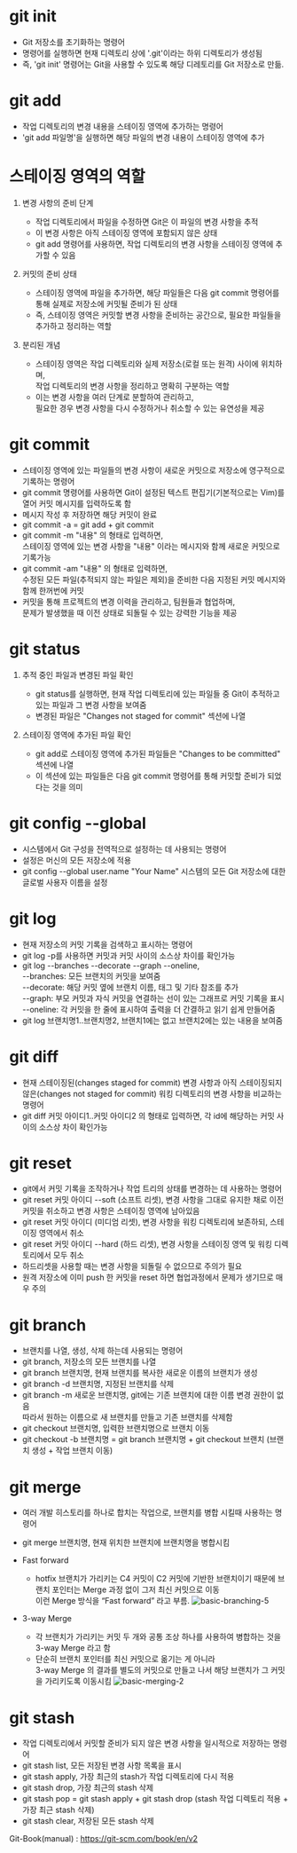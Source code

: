 # git init 
  - Git 저장소를 초기화하는 명령어
  - 명령어를 실행하면 현재 디렉토리 상에 '.git'이라는 하위 디렉토리가 생성됨
  - 즉, 'git init' 명령어는 Git을 사용할 수 있도록 해당 디레토리를 Git 저장소로 만듦.

# git add 
  - 작업 디렉토리의 변경 내용을 스테이징 영역에 추가하는 명령어
  - 'git add 파일명'을 실행하면 해당 파일의 변경 내용이 스테이징 영역에 추가

# 스테이징 영역의 역할
1. 변경 사항의 준비 단계
    - 작업 디렉토리에서 파일을 수정하면 Git은 이 파일의 변경 사항을 추적
    - 이 변경 사항은 아직 스테이징 영역에 포함되지 않은 상태
    - git add 명령어를 사용하면, 작업 디렉토리의 변경 사항을 스테이징 영역에 추가할 수 있음

2. 커밋의 준비 상태
    - 스테이징 영역에 파일을 추가하면, 해당 파일들은 다음 git commit 명령어를 통해 실제로 저장소에 커밋될 준비가 된 상태
    - 즉, 스테이징 영역은 커밋할 변경 사항을 준비하는 공간으로, 필요한 파일들을 추가하고 정리하는 역할

3. 분리된 개념
    - 스테이징 영역은 작업 디렉토리와 실제 저장소(로컬 또는 원격) 사이에 위치하며,<br>
      작업 디렉토리의 변경 사항을 정리하고 명확히 구분하는 역할
    - 이는 변경 사항을 여러 단계로 분할하여 관리하고, <br>
      필요한 경우 변경 사항을 다시 수정하거나 취소할 수 있는 유연성을 제공

# git commit
  - 스테이징 영역에 있는 파일들의 변경 사항이 새로운 커밋으로 저장소에 영구적으로 기록하는 명령어
  - git commit 명령어를 사용하면 Git이 설정된 텍스트 편집기(기본적으로는 Vim)를 열어 커밋 메시지를 입력하도록 함
  - 메시지 작성 후 저장하면 해당 커밋이 완료
  - git commit -a = git add + git commit
  - git commit -m "내용" 의 형태로 입력하면, <br>
    스테이징 영역에 있는 변경 사항을 "내용" 이라는 메시지와 함께 새로운 커밋으로 기록가능
  - git commit -am "내용" 의 형태로 입력하면, <br>
    수정된 모든 파일(추적되지 않는 파일은 제외)을 준비한 다음 지정된 커밋 메시지와 함께 한꺼번에 커밋
  - 커밋을 통해 프로젝트의 변경 이력을 관리하고, 팀원들과 협업하며, <br>
    문제가 발생했을 때 이전 상태로 되돌릴 수 있는 강력한 기능을 제공

# git status
1. 추적 중인 파일과 변경된 파일 확인

    - git status를 실행하면, 현재 작업 디렉토리에 있는 파일들 중 Git이 추적하고 있는 파일과 그 변경 사항을 보여줌
    - 변경된 파일은 "Changes not staged for commit" 섹션에 나열

2. 스테이징 영역에 추가된 파일 확인
    - git add로 스테이징 영역에 추가된 파일들은 "Changes to be committed" 섹션에 나열
    - 이 섹션에 있는 파일들은 다음 git commit 명령어를 통해 커밋할 준비가 되었다는 것을 의미
  
# git config --global 
  - 시스템에서 Git 구성을 전역적으로 설정하는 데 사용되는 명령어
  - 설정은 머신의 모든 저장소에 적용
  - git config --global user.name "Your Name" 시스템의 모든 Git 저장소에 대한 글로벌 사용자 이름을 설정
    
# git log   
  - 현재 저장소의 커밋 기록을 검색하고 표시하는 명령어
  - git log -p를 사용하면 커밋과 커밋 사이의 소스상 차이를 확인가능
  - git log --branches --decorate --graph --oneline, <br>
     --branches: 모든 브랜치의 커밋을 보여줌 <br>
     --decorate: 해당 커밋 옆에 브랜치 이름, 태그 및 기타 참조를 추가 <br>
     --graph: 부모 커밋과 자식 커밋을 연결하는 선이 있는 그래프로 커밋 기록을 표시 <br>
     --oneline: 각 커밋을 한 줄에 표시하여 출력을 더 간결하고 읽기 쉽게 만들어줌
  - git log 브랜치명1..브랜치명2, 브랜치1에는 없고 브랜치2에는 있는 내용을 보여줌
    

# git diff
  - 현재 스테이징된(changes staged for commit) 변경 사항과 아직 스테이징되지 않은(changes not staged for commit) 워킹 디렉토리의 변경 사항을 비교하는 명령어
  - git diff 커밋 아이디1..커밋 아이디2 의 형태로 입력하면, 각 id에 해당하는 커밋 사이의 소스상 차이 확인가능

# git reset
  - git에서 커밋 기록을 조작하거나 작업 트리의 상태를 변경하는 데 사용하는 명령어
  - git reset 커밋 아이디 --soft (소프트 리셋), 변경 사항을 그대로 유지한 채로 이전 커밋을 취소하고 변경 사항은 스테이징 영역에 남아있음 
  - git reset 커밋 아이디 (미디엄 리셋), 변경 사항을 워킹 디렉토리에 보존하되, 스테이징 영역에서 취소
  - git reset 커밋 아이디 --hard (하드 리셋), 변경 사항을 스테이징 영역 및 워킹 디렉토리에서 모두 취소
  - 하드리셋을 사용할 때는 변경 사항을 되돌릴 수 없으므로 주의가 필요
  - 원격 저장소에 이미 push 한 커밋을 reset 하면 협업과정에서 문제가 생기므로 매우 주의

# git branch
  - 브랜치를 나열, 생성, 삭제 하는데 사용되는 명령어
  - git branch, 저장소의 모든 브랜치를 나열
  - git branch 브랜치명, 현재 브랜치를 복사한 새로운 이름의 브랜치가 생성
  - git branch -d 브랜치명, 지정된 브랜치를 삭제
  - git branch -m 새로운 브랜치명, git에는 기존 브랜치에 대한 이름 변경 권한이 없음 <br>
    따라서 원하는 이름으로 새 브랜치를 만들고 기존 브랜치를 삭제함
  - git checkout 브랜치명, 입력한 브랜치명으로 브랜치 이동
  - git checkout -b 브랜치명 = git branch 브랜치명 + git checkout 브랜치 (브랜치 생성 + 작업 브랜치 이동)

# git merge
  - 여러 개발 히스토리를 하나로 합치는 작업으로, 브랜치를 병합 시킬때 사용하는 명령어
  - git merge 브랜치명, 현재 위치한 브랜치에 브랜치명을 병합시킴
  - Fast forward
    
    - hotfix 브랜치가 가리키는 C4 커밋이 C2 커밋에 기반한 브랜치이기 때문에 브랜치 포인터는 Merge 과정 없이 그저 최신 커밋으로 이동 <br>
      이런 Merge 방식을 “Fast forward” 라고 부름. 
      ![basic-branching-5](https://github.com/KYOUNGBEOM/STUDY/assets/112946948/79775c7e-114a-4aea-9c52-b43391d3c1d3) <br>

  - 3-way Merge

    - 각 브랜치가 가리키는 커밋 두 개와 공통 조상 하나를 사용하여 병합하는 것을 3-way Merge 라고 함
    - 단순히 브랜치 포인터를 최신 커밋으로 옮기는 게 아니라 <br>
      3-way Merge 의 결과를 별도의 커밋으로 만들고 나서 해당 브랜치가 그 커밋을 가리키도록 이동시킴
      ![basic-merging-2](https://github.com/KYOUNGBEOM/STUDY/assets/112946948/4e677add-35bb-4ac3-a747-0cff9d2219d7)

# git stash
  - 작업 디렉토리에서 커밋할 준비가 되지 않은 변경 사항을 일시적으로 저장하는 명령어
  - git stash list, 모든 저장된 변경 사항 목록을 표시
  - git stash apply, 가장 최근의 stash가 작업 디렉토리에 다시 적용
  - git stash drop, 가장 최근의 stash 삭제
  - git stash pop = git stash apply + git stash drop (stash 작업 디렉토리 적용 + 가장 최근 stash 삭제)
  - git stash clear, 저장된 모든 stash 삭제
    
Git-Book(manual) : https://git-scm.com/book/en/v2 
